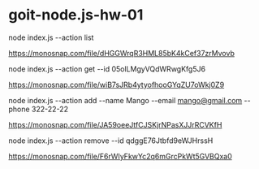 # goit-node.js-hw-01
node index.js --action list

https://monosnap.com/file/dHGGWrqR3HML85bK4kCef37zrMvovb



node index.js --action get --id 05olLMgyVQdWRwgKfg5J6

https://monosnap.com/file/wiB7sJRb4ytyofhooGYqZU7oWkj0Z9



node index.js --action add --name Mango --email mango@gmail.com --phone 322-22-22

https://monosnap.com/file/JA59oeeJtfCJSKjrNPasXJJrRCVKfH



node index.js --action remove --id qdggE76Jtbfd9eWJHrssH

https://monosnap.com/file/F6rWIyFkwYc2q6mGrcPkWt5GVBQxa0
